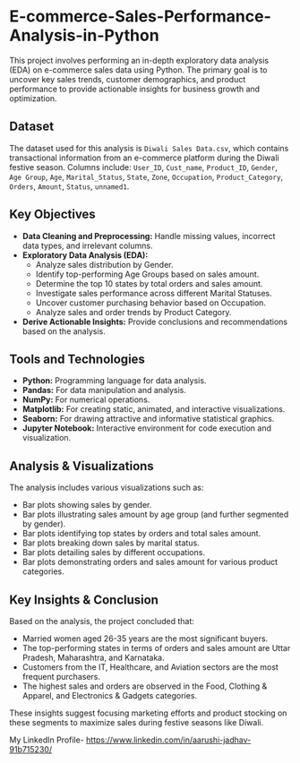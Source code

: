 # E-commerce-Sales-Performance-Analysis-in-Python
This project involves performing an in-depth exploratory data analysis (EDA) on e-commerce sales data using Python. The primary goal is to uncover key sales trends, customer demographics, and product performance to provide actionable insights for business growth and optimization.

## Dataset
The dataset used for this analysis is `Diwali Sales Data.csv`, which contains transactional information from an e-commerce platform during the Diwali festive season.
Columns include: `User_ID`, `Cust_name`, `Product_ID`, `Gender`, `Age Group`, `Age`, `Marital_Status`, `State`, `Zone`, `Occupation`, `Product_Category`, `Orders`, `Amount`, `Status`, `unnamed1`.

## Key Objectives
-   **Data Cleaning and Preprocessing:** Handle missing values, incorrect data types, and irrelevant columns.
-   **Exploratory Data Analysis (EDA):**
    -   Analyze sales distribution by Gender.
    -   Identify top-performing Age Groups based on sales amount.
    -   Determine the top 10 states by total orders and sales amount.
    -   Investigate sales performance across different Marital Statuses.
    -   Uncover customer purchasing behavior based on Occupation.
    -   Analyze sales and order trends by Product Category.
-   **Derive Actionable Insights:** Provide conclusions and recommendations based on the analysis.

## Tools and Technologies
-   **Python:** Programming language for data analysis.
-   **Pandas:** For data manipulation and analysis.
-   **NumPy:** For numerical operations.
-   **Matplotlib:** For creating static, animated, and interactive visualizations.
-   **Seaborn:** For drawing attractive and informative statistical graphics.
-   **Jupyter Notebook:** Interactive environment for code execution and visualization.

## Analysis & Visualizations
The analysis includes various visualizations such as:
-   Bar plots showing sales by gender.
-   Bar plots illustrating sales amount by age group (and further segmented by gender).
-   Bar plots identifying top states by orders and total sales amount.
-   Bar plots breaking down sales by marital status.
-   Bar plots detailing sales by different occupations.
-   Bar plots demonstrating orders and sales amount for various product categories.

## Key Insights & Conclusion
Based on the analysis, the project concluded that:
-   Married women aged 26-35 years are the most significant buyers.
-   The top-performing states in terms of orders and sales amount are Uttar Pradesh, Maharashtra, and Karnataka.
-   Customers from the IT, Healthcare, and Aviation sectors are the most frequent purchasers.
-   The highest sales and orders are observed in the Food, Clothing & Apparel, and Electronics & Gadgets categories.

These insights suggest focusing marketing efforts and product stocking on these segments to maximize sales during festive seasons like Diwali.

My LinkedIn Profile- https://www.linkedin.com/in/aarushi-jadhav-91b715230/



